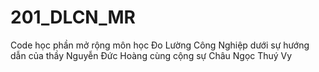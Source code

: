 # 201_DLCN_MR
Code học phần mở rộng môn học Đo Lường Công Nghiệp dưới sự hướng dẫn của thầy Nguyễn Đức Hoàng cùng cộng sự Châu Ngọc Thuý Vy
